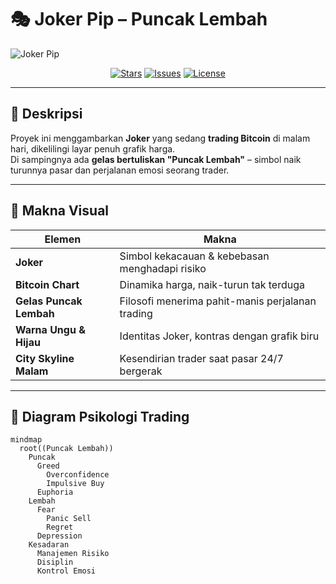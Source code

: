 # 🎭 Joker Pip – Puncak Lembah

![Joker Pip](./images/joker-puncak-lembah.png)

<div align="center">

[![Stars](https://img.shields.io/github/stars/jokerpip/joker-puncak-lembah?style=for-the-badge&color=yellow)](https://github.com/jokerpip/joker-puncak-lembah/stargazers)
[![Issues](https://img.shields.io/github/issues/username/joker-puncak-lembah?style=for-the-badge&color=red)](https://github.com/username/joker-puncak-lembah/issues)
[![License](https://img.shields.io/github/license/username/joker-puncak-lembah?style=for-the-badge&color=blue)](./LICENSE)

</div>

---

## 📖 Deskripsi

Proyek ini menggambarkan **Joker** yang sedang **trading Bitcoin** di malam hari, dikelilingi layar penuh grafik harga.  
Di sampingnya ada **gelas bertuliskan "Puncak Lembah"** – simbol naik turunnya pasar dan perjalanan emosi seorang trader.  

---

## 🎨 Makna Visual

| Elemen | Makna |
| ------ | ----- |
| **Joker** | Simbol kekacauan & kebebasan menghadapi risiko |
| **Bitcoin Chart** | Dinamika harga, naik-turun tak terduga |
| **Gelas Puncak Lembah** | Filosofi menerima pahit-manis perjalanan trading |
| **Warna Ungu & Hijau** | Identitas Joker, kontras dengan grafik biru |
| **City Skyline Malam** | Kesendirian trader saat pasar 24/7 bergerak |

---

## 🧠 Diagram Psikologi Trading

```mermaid
mindmap
  root((Puncak Lembah))
    Puncak
      Greed
        Overconfidence
        Impulsive Buy
      Euphoria
    Lembah
      Fear
        Panic Sell
        Regret
      Depression
    Kesadaran
      Manajemen Risiko
      Disiplin
      Kontrol Emosi
